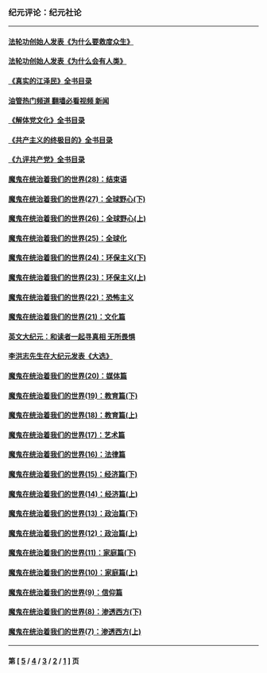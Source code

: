 ### 纪元评论：纪元社论
---
#### [法轮功创始人发表《为什么要救度众生》](../../pages/nsc422/n13975246.md?08270330) 
#### [法轮功创始人发表《为什么会有人类》](../../pages/nsc422/n13912117.md?08270330) 
#### [《真实的江泽民》全书目录](../../pages/nsc422/n13721399.md?08270330) 
#### [油管热门频道 翻墙必看视频 新闻](ok?08270330)
#### [《解体党文化》全书目录](../../pages/nsc422/n13721157.md?08270330) 
#### [《共产主义的终极目的》全书目录](../../pages/nsc422/n13721048.md?08270330) 
#### [《九评共产党》全书目录](../../pages/nsc422/n13708085.md?08270330) 
#### [魔鬼在统治着我们的世界(28)：结束语](../../pages/nsc422/n10936246.md?08270330) 
#### [魔鬼在统治着我们的世界(27)：全球野心(下)](../../pages/nsc422/n10928319.md?08270330) 
#### [魔鬼在统治着我们的世界(26)：全球野心(上)](../../pages/nsc422/n10900318.md?08270330) 
#### [魔鬼在统治着我们的世界(25)：全球化](../../pages/nsc422/n10788205.md?08270330) 
#### [魔鬼在统治着我们的世界(24)：环保主义(下)](../../pages/nsc422/n10695307.md?08270330) 
#### [魔鬼在统治着我们的世界(23)：环保主义(上)](../../pages/nsc422/n10688613.md?08270330) 
#### [魔鬼在统治着我们的世界(22)：恐怖主义](../../pages/nsc422/n10614727.md?08270330) 
#### [魔鬼在统治着我们的世界(21)：文化篇](../../pages/nsc422/n10597706.md?08270330) 
#### [英文大纪元：和读者一起寻真相 无所畏惧](../../pages/nsc422/n12542027.md?08270330) 
#### [李洪志先生在大纪元发表《大选》](../../pages/nsc422/n12534746.md?08270330) 
#### [魔鬼在统治着我们的世界(20)：媒体篇](../../pages/nsc422/n10586579.md?08270330) 
#### [魔鬼在统治着我们的世界(19)：教育篇(下)](../../pages/nsc422/n10564808.md?08270330) 
#### [魔鬼在统治着我们的世界(18)：教育篇(上)](../../pages/nsc422/n10526970.md?08270330) 
#### [魔鬼在统治着我们的世界(17)：艺术篇](../../pages/nsc422/n10499093.md?08270330) 
#### [魔鬼在统治着我们的世界(16)：法律篇](../../pages/nsc422/n10485969.md?08270330) 
#### [魔鬼在统治着我们的世界(15)：经济篇(下)](../../pages/nsc422/n10469975.md?08270330) 
#### [魔鬼在统治着我们的世界(14)：经济篇(上)](../../pages/nsc422/n10457370.md?08270330) 
#### [魔鬼在统治着我们的世界(13)：政治篇(下)](../../pages/nsc422/n10448270.md?08270330) 
#### [魔鬼在统治着我们的世界(12)：政治篇(上)](../../pages/nsc422/n10444576.md?08270330) 
#### [魔鬼在统治着我们的世界(11)：家庭篇(下)](../../pages/nsc422/n10440961.md?08270330) 
#### [魔鬼在统治着我们的世界(10)：家庭篇(上)](../../pages/nsc422/n10435448.md?08270330) 
#### [魔鬼在统治着我们的世界(9)：信仰篇](../../pages/nsc422/n10432159.md?08270330) 
#### [魔鬼在统治着我们的世界(8)：渗透西方(下)](../../pages/nsc422/n10429603.md?08270330) 
#### [魔鬼在统治着我们的世界(7)：渗透西方(上)](../../pages/nsc422/n10426013.md?08270330) 

---
#### 第 [ [5](./5.md?08270330) / [4](./4.md?08270330) / [3](./3.md?08270330) / [2](./2.md?08270330) / [1](./1.md?08270330) ] 页
